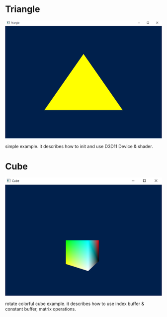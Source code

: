 
# Triangle

![screenshot](images/triangle.png)

simple example. it describes how to init and use D3D11 Device & shader.

# Cube

![screenshot](images/cube.png)

rotate colorful cube example. it describes how to use index buffer & constant buffer, matrix operations.